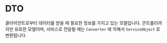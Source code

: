 # DTO

클라이언트로부터 데이터를 받을 때 필요한 정보를 가지고 있는 모델입니다.
콘트롤러까지만 유효한 모델이며, 서비스로 전달될 때는 `Converter` 에 의해서 `ServiceObject` 로 변환됩니다. 